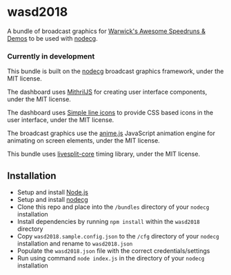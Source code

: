 # wasd2018

A bundle of broadcast graphics for 
[Warwick's Awesome Speedruns & Demos](https://uwcs.co.uk/events/wasd-2018) to
be used with [nodecg](https://nodecg.com).

### Currently in development

This bundle is built on the [nodecg](https://nodecg.com) broadcast graphics
framework, under the MIT license.

The dashboard uses [MithrilJS](https://mithril.js.org) for creating user
interface components, under the  MIT license.

The dashboard uses [Simple line icons](http://simplelineicons.com) to provide
CSS based icons in the user interface, under the MIT license.

The broadcast graphics use the [anime.js](http://animejs.com) JavaScript
animation engine for animating on screen elements, under the MIT license.

This bundle uses [livesplit-core](https://github.com/LiveSplit/livesplit-core)
timing library, under the MIT license.

## Installation

* Setup and install [Node.js](https://nodejs.org)
* Setup and install [nodecg](https://nodecg.com)
* Clone this repo and place into the `/bundles` directory of your `nodecg`
  installation
* Install dependencies by running `npm install` within the `wasd2018` directory
* Copy `wasd2018.sample.config.json` to the `/cfg` directory of your `nodecg`
  installation and rename to `wasd2018.json`
* Populate the `wasd2018.json` file with the correct credentials/settings
* Run using command `node index.js` in the directory of your `nodecg`
  installation
